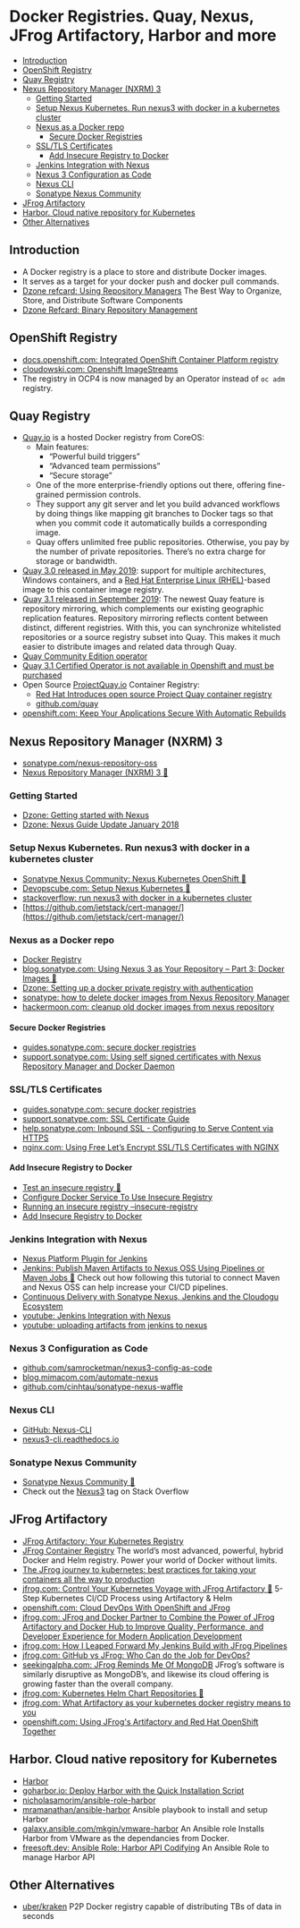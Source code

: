 # Docker Registries. Quay, Nexus, JFrog Artifactory, Harbor and more
- [Introduction](#introduction)
- [OpenShift Registry](#openshift-registry)
- [Quay Registry](#quay-registry)
- [Nexus Repository Manager (NXRM) 3](#nexus-repository-manager-nxrm-3)
	- [Getting Started](#getting-started)
	- [Setup Nexus Kubernetes. Run nexus3 with docker in a kubernetes cluster](#setup-nexus-kubernetes-run-nexus3-with-docker-in-a-kubernetes-cluster)
	- [Nexus as a Docker repo](#nexus-as-a-docker-repo)
		- [Secure Docker Registries](#secure-docker-registries)
	- [SSL/TLS Certificates](#ssltls-certificates)
		- [Add Insecure Registry to Docker](#add-insecure-registry-to-docker)
	- [Jenkins Integration with Nexus](#jenkins-integration-with-nexus)
	- [Nexus 3 Configuration as Code](#nexus-3-configuration-as-code)
	- [Nexus CLI](#nexus-cli)
	- [Sonatype Nexus Community](#sonatype-nexus-community)
- [JFrog Artifactory](#jfrog-artifactory)
- [Harbor. Cloud native repository for Kubernetes](#harbor-cloud-native-repository-for-kubernetes)
- [Other Alternatives](#other-alternatives)

## Introduction
- A Docker registry is a place to store and distribute Docker images.
- It serves as a target for your docker push and docker pull commands.
- [Dzone refcard: Using Repository Managers](https://dzone.com/refcardz/binary-repository-management) The Best Way to Organize, Store, and Distribute Software Components
- [Dzone Refcard: Binary Repository Management](https://dzone.com/refcardz/binary-repository-management)

## OpenShift Registry
- [docs.openshift.com: Integrated OpenShift Container Platform registry](https://docs.openshift.com/container-platform/4.8/registry/architecture-component-imageregistry.html)
- [cloudowski.com: Openshift ImageStreams](https://cloudowski.com/articles/why-managing-container-images-on-openshift-is-better-than-on-kubernetes/)
- The registry in OCP4 is now managed by an Operator instead of ```oc adm``` registry.

## Quay Registry
- [Quay.io](https://quay.io/) is a hosted Docker registry from CoreOS:
    - Main features:
        - “Powerful build triggers” 
        - “Advanced team permissions”
        - “Secure storage”
    - One of the more enterprise-friendly options out there, offering fine-grained permission controls.
    - They support any git server and let you build advanced workflows by doing things like mapping git branches to Docker tags so that when you commit code it automatically builds a corresponding image.
    - Quay offers unlimited free public repositories. Otherwise, you pay by the number of private repositories. There’s no extra charge for storage or bandwidth.
- [Quay 3.0 released in May 2019](https://www.redhat.com/en/blog/introducing-red-hat-quay-3-registry-your-linux-and-windows-containers): support for multiple architectures, Windows containers, and a [Red Hat Enterprise Linux (RHEL)](https://www.redhat.com/en/technologies/linux-platforms/enterprise-linux)-based image to this container image registry.
- [Quay 3.1 released in September 2019](https://www.redhat.com/en/blog/red-hat-quay-31-now-even-better-across-distributed-environments): The newest Quay feature is repository mirroring, which complements our existing geographic replication features. Repository mirroring reflects content between distinct, different registries. With this, you can synchronize whitelisted repositories or a source registry subset into Quay. This makes it much easier to distribute images and related data through Quay. 
- [Quay Community Edition operator](https://github.com/redhat-cop/quay-operator)
- [Quay 3.1 Certified Operator is not available in Openshift and must be purchased](https://www.openshift.com/products/quay)
- Open Source [ProjectQuay.io](https://www.projectquay.io/) Container Registry: 
    - [Red Hat Introduces open source Project Quay container registry](https://www.redhat.com/en/blog/red-hat-introduces-open-source-project-quay-container-registry) 
    - [github.com/quay](https://github.com/quay)
- [openshift.com: Keep Your Applications Secure With Automatic Rebuilds](https://www.openshift.com/blog/keep-your-applications-secure-with-automatic-rebuilds)

## Nexus Repository Manager (NXRM) 3
* [sonatype.com/nexus-repository-oss](https://www.sonatype.com/nexus-repository-oss)
* [Nexus Repository Manager (NXRM) 3 🌟](https://help.sonatype.com/repomanager3)

### Getting Started
* [Dzone: Getting started with Nexus](https://dzone.com/articles/getting-started-nexus-maven)
* [Dzone: Nexus Guide Update January 2018](https://dzone.com/articles/nexus-guide-update-january-2018)

### Setup Nexus Kubernetes. Run nexus3 with docker in a kubernetes cluster
* [Sonatype Nexus Community: Nexus Kubernetes OpenShift 🌟](https://github.com/sonatype-nexus-community/nexus-kubernetes-openshift)
* [Devopscube.com: Setup Nexus Kubernetes 🌟](https://devopscube.com/setup-nexus-kubernetes/)
* [stackoverflow: run nexus3 with docker in a kubernetes cluster](https://stackoverflow.com/questions/42766349/run-nexus-3-with-docker-in-a-kubernetes-cluster)
* [https://github.com/jetstack/cert-manager/](https://github.com/jetstack/cert-manager/)

### Nexus as a Docker repo 
* [Docker Registry](https://help.sonatype.com/repomanager3/formats/docker-registry)
* [blog.sonatype.com: Using Nexus 3 as Your Repository – Part 3: Docker Images 🌟](https://blog.sonatype.com/using-nexus-3-as-your-repository-part-3-docker-images)
* [Dzone: Setting up a docker private registry with authentication](https://dzone.com/articles/setting-up-a-docker-private-registry-with-authenti)
* [sonatype: how to delete docker images from Nexus Repository Manager](https://support.sonatype.com/hc/en-us/articles/360009696054-How-to-delete-docker-images-from-Nexus-Repository-Manager)
* [hackermoon.com: cleanup old docker images from nexus repository](https://hackernoon.com/cleanup-old-docker-images-from-nexus-repository-617b1004dad8)

#### Secure Docker Registries
* [guides.sonatype.com: secure docker registries](https://guides.sonatype.com/repo3/technical-guides/secure-docker-registries/)
* [support.sonatype.com: Using self signed certificates with Nexus Repository Manager and Docker Daemon](https://support.sonatype.com/hc/en-us/articles/217542177-Using-Self-Signed-Certificates-with-Nexus-Repository-Manager-and-Docker-Daemon)

### SSL/TLS Certificates
* [guides.sonatype.com: secure docker registries](https://guides.sonatype.com/repo3/technical-guides/secure-docker-registries/)
* [support.sonatype.com: SSL Certificate Guide](https://support.sonatype.com/hc/en-us/articles/213465768-SSL-Certificate-Guide)
* [help.sonatype.com: Inbound SSL - Configuring to Serve Content via HTTPS](https://help.sonatype.com/repomanager3/security/configuring-ssl?_ga=2.250230211.411976214.1575978022-1513910029.1575978022#ConfiguringSSL-InboundSSL-ConfiguringtoServeContentviaHTTPS)
* [nginx.com: Using Free Let’s Encrypt SSL/TLS Certificates with NGINX](https://www.nginx.com/blog/using-free-ssltls-certificates-from-lets-encrypt-with-nginx/)

#### Add Insecure Registry to Docker
- [Test an insecure registry 🌟](https://docs.docker.com/registry/insecure/)
- [Configure Docker Service To Use Insecure Registry](https://github.com/Juniper/contrail-docker/wiki/Configure-docker-service-to-use-insecure-registry)
- [Running an insecure registry –insecure-registry](https://forums.docker.com/t/running-an-insecure-registry-insecure-registry/8159)
- [Add Insecure Registry to Docker](https://intellipaat.com/community/19079/add-insecure-registry-to-docker)

### Jenkins Integration with Nexus
* [Nexus Platform Plugin for Jenkins](https://help.sonatype.com/integrations/nexus-and-continuous-integration/nexus-platform-plugin-for-jenkins)
* [Jenkins: Publish Maven Artifacts to Nexus OSS Using Pipelines or Maven Jobs 🌟](https://dzone.com/articles/jenkins-publish-maven-artifacts-to-nexus-oss-using) Check out how following this tutorial to connect Maven and Nexus OSS can help increase your CI/CD pipelines.
* [Continuous Delivery with Sonatype Nexus, Jenkins and the Cloudogu Ecosystem](https://cloudogu.com/en/blog/cd-with-nexus-jenkins-ces)
* [youtube: Jenkins Integration with Nexus](https://www.youtube.com/watch?v=qbO4MTESiJQ)
* [youtube: uploading artifacts from jenkins to nexus](https://www.youtube.com/watch?v=7NmGSnqLd58)

### Nexus 3 Configuration as Code
* [github.com/samrocketman/nexus3-config-as-code](https://github.com/samrocketman/nexus3-config-as-code) 
* [blog.mimacom.com/automate-nexus](https://blog.mimacom.com/automate-nexus/) 
* [github.com/cinhtau/sonatype-nexus-waffle](https://github.com/cinhtau/sonatype-nexus-waffle) 

### Nexus CLI
* [GitHub: Nexus-CLI](https://github.com/mlabouardy/nexus-cli)
* [nexus3-cli.readthedocs.io](https://nexus3-cli.readthedocs.io)

### Sonatype Nexus Community
* [Sonatype Nexus Community 🌟](https://github.com/sonatype-nexus-community)
* Check out the [Nexus3](https://stackoverflow.com/questions/tagged/nexus3) tag on Stack Overflow

## JFrog Artifactory
- [JFrog Artifactory: Your Kubernetes Registry](https://jfrog.com/blog/jfrog-artifactory-kubernetes-registry/)
- [JFrog Container Registry](https://jfrog.com/container-registry/) The world’s most advanced, powerful, hybrid Docker and Helm registry. Power your world of Docker without limits.
- [The JFrog journey to kubernetes: best practices for taking your containers all the way to production](https://jfrog.com/whitepaper/the-jfrog-journey-to-kubernetes-best-practices-for-taking-your-containers-all-the-way-to-production/)
- [jfrog.com: Control Your Kubernetes Voyage with JFrog Artifactory 🌟](https://jfrog.com/blog/control-your-kubernetes-voyage-with-artifactory/) 5-Step Kubernetes CI/CD Process using Artifactory & Helm
- [openshift.com: Cloud DevOps With OpenShift and JFrog](https://www.openshift.com/blog/cloud-devops-with-openshift-and-jfrog)
- [jfrog.com: JFrog and Docker Partner to Combine the Power of JFrog Artifactory and Docker Hub to Improve Quality, Performance, and Developer Experience for Modern Application Development](https://jfrog.com/press/jfrog-docker-partner-to-combine-the-power-jfrog-artifactory-docker-hub/)
- [jfrog.com: How I Leaped Forward My Jenkins Build with JFrog Pipelines](https://jfrog.com/blog/how-i-leaped-forward-my-jenkins-build-with-jfrog-pipelines/)
- [jfrog.com: GitHub vs JFrog: Who Can do the Job for DevOps?](https://jfrog.com/blog/github-vs-jfrog-who-can-do-the-job-for-devops/)
- [seekingalpha.com: JFrog Reminds Me Of MongoDB](https://seekingalpha.com/article/4427517-jfrog-reminds-me-of-mongodb) JFrog’s software is similarly disruptive as MongoDB’s, and likewise its cloud offering is growing faster than the overall company.
- [jfrog.com: Kubernetes Helm Chart Repositories 🌟](https://www.jfrog.com/confluence/display/JFROG/Kubernetes+Helm+Chart+Repositories)
- [jfrog.com: What Artifactory as your kubernetes docker registry means to you](https://jfrog.com/integration/kubernetes-docker-registry/)
- [openshift.com: Using JFrog's Artifactory and Red Hat OpenShift Together](https://www.openshift.com/blog/18333-2)

## Harbor. Cloud native repository for Kubernetes
- [Harbor](https://goharbor.io/) 
- [goharbor.io: Deploy Harbor with the Quick Installation Script](https://goharbor.io/docs/2.0.0/install-config/quick-install-script/)
- [nicholasamorim/ansible-role-harbor](https://github.com/nicholasamorim/ansible-role-harbor)
- [mramanathan/ansible-harbor](https://github.com/mramanathan/ansible-harbor) Ansible playbook to install and setup Harbor
- [galaxy.ansible.com/mkgin/vmware-harbor](https://galaxy.ansible.com/mkgin/vmware-harbor) An Ansible role Installs Harbor from VMware as the dependancies from Docker.
- [freesoft.dev: Ansible Role: Harbor API Codifying](https://freesoft.dev/program/126957220) An Ansible Role to manage Harbor API

## Other Alternatives
- [uber/kraken](https://github.com/uber/kraken) P2P Docker registry capable of distributing TBs of data in seconds